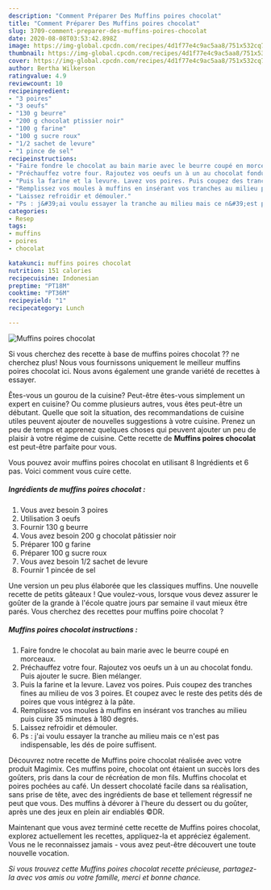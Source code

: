 ```yaml
---
description: "Comment Préparer Des Muffins poires chocolat"
title: "Comment Préparer Des Muffins poires chocolat"
slug: 3709-comment-preparer-des-muffins-poires-chocolat
date: 2020-08-08T03:53:42.898Z
image: https://img-global.cpcdn.com/recipes/4d1f77e4c9ac5aa8/751x532cq70/muffins-poires-chocolat-photo-principale-de-la-recette.jpg
thumbnail: https://img-global.cpcdn.com/recipes/4d1f77e4c9ac5aa8/751x532cq70/muffins-poires-chocolat-photo-principale-de-la-recette.jpg
cover: https://img-global.cpcdn.com/recipes/4d1f77e4c9ac5aa8/751x532cq70/muffins-poires-chocolat-photo-principale-de-la-recette.jpg
author: Bertha Wilkerson
ratingvalue: 4.9
reviewcount: 10
recipeingredient:
- "3 poires"
- "3 oeufs"
- "130 g beurre"
- "200 g chocolat ptissier noir"
- "100 g farine"
- "100 g sucre roux"
- "1/2 sachet de levure"
- "1 pince de sel"
recipeinstructions:
- "Faire fondre le chocolat au bain marie avec le beurre coupé en morceaux."
- "Préchauffez votre four. Rajoutez vos oeufs un à un au chocolat fondu. Puis ajouter le sucre. Bien mélanger."
- "Puis la farine et la levure. Lavez vos poires. Puis coupez des tranches fines au milieu de vos 3 poires. Et coupez avec le reste des petits dés de poires que vous intégrez à la pâte."
- "Remplissez vos moules à muffins en insérant vos tranches au milieu puis cuire 35 minutes à 180 degrés."
- "Laissez refroidir et démouler."
- "Ps : j&#39;ai voulu essayer la tranche au milieu mais ce n&#39;est pas indispensable, les dés de poire suffisent."
categories:
- Resep
tags:
- muffins
- poires
- chocolat

katakunci: muffins poires chocolat 
nutrition: 151 calories
recipecuisine: Indonesian
preptime: "PT18M"
cooktime: "PT36M"
recipeyield: "1"
recipecategory: Lunch

---
```



![Muffins poires chocolat](https://img-global.cpcdn.com/recipes/4d1f77e4c9ac5aa8/751x532cq70/muffins-poires-chocolat-photo-principale-de-la-recette.jpg)

Si vous cherchez des recette à base de muffins poires chocolat ?? ne cherchez plus! Nous vous fournissons uniquement le meilleur muffins poires chocolat ici. Nous avons également une grande variété de recettes à essayer.

Êtes-vous un gourou de la cuisine? Peut-être êtes-vous simplement un expert en cuisine? Ou comme plusieurs autres, vous êtes peut-être un débutant. Quelle que soit la situation, des recommandations de cuisine utiles peuvent ajouter de nouvelles suggestions à votre cuisine. Prenez un peu de temps et apprenez quelques choses qui peuvent ajouter un peu de plaisir à votre régime de cuisine. Cette recette de <strong> Muffins poires chocolat </strong> est peut-être parfaite pour vous.

<!--inarticleads1-->

Vous pouvez avoir muffins poires chocolat en utilisant 8 Ingrédients et 6 pas. Voici comment vous cuire cette.

##### Ingrédients de muffins poires chocolat :

1. Vous avez besoin 3 poires
1. Utilisation 3 oeufs
1. Fournir 130 g beurre
1. Vous avez besoin 200 g chocolat pâtissier noir
1. Préparer 100 g farine
1. Préparer 100 g sucre roux
1. Vous avez besoin 1/2 sachet de levure
1. Fournir 1 pincée de sel


Une version un peu plus élaborée que les classiques muffins. Une nouvelle recette de petits gâteaux ! Que voulez-vous, lorsque vous devez assurer le goûter de la grande à l&#39;école quatre jours par semaine il vaut mieux être parés. Vous cherchez des recettes pour muffins poire chocolat ? 

<!--inarticleads2-->

##### Muffins poires chocolat instructions :

1. Faire fondre le chocolat au bain marie avec le beurre coupé en morceaux.
1. Préchauffez votre four. Rajoutez vos oeufs un à un au chocolat fondu. Puis ajouter le sucre. Bien mélanger.
1. Puis la farine et la levure. Lavez vos poires. Puis coupez des tranches fines au milieu de vos 3 poires. Et coupez avec le reste des petits dés de poires que vous intégrez à la pâte.
1. Remplissez vos moules à muffins en insérant vos tranches au milieu puis cuire 35 minutes à 180 degrés.
1. Laissez refroidir et démouler.
1. Ps : j&#39;ai voulu essayer la tranche au milieu mais ce n&#39;est pas indispensable, les dés de poire suffisent.


Découvrez notre recette de Muffins poire chocolat réalisée avec votre produit Magimix. Ces muffins poire, chocolat ont étaient un succès lors des goûters, pris dans la cour de récréation de mon fils. Muffins chocolat et poires pochées au café. Un dessert chocolaté facile dans sa réalisation, sans prise de tête, avec des ingrédients de base et tellement régressif ne peut que vous. Des muffins à dévorer à l&#39;heure du dessert ou du goûter, après une des jeux en plein air endiablés ©DR. 

<!--inarticleads1-->

<p>
Maintenant que vous avez terminé cette recette de Muffins poires chocolat, explorez actuellement les recettes, appliquez-la et appréciez également. Vous ne le reconnaissez jamais - vous avez peut-être découvert une toute nouvelle vocation.
</p>

<p>
<i>Si vous trouvez cette Muffins poires chocolat recette précieuse, partagez-la avec vos amis ou votre famille, merci et bonne chance.</i>
</p>
